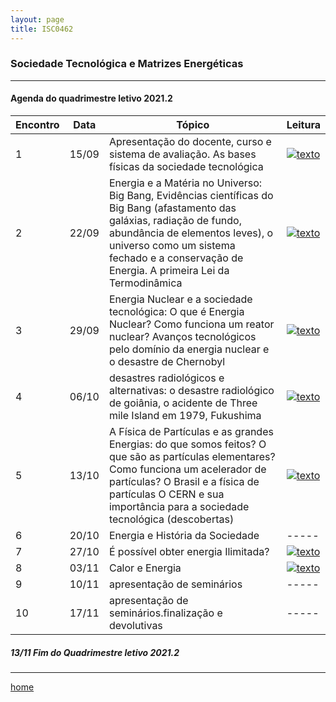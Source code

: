 ```yaml
---
layout: page
title: ISC0462
---
```

### Sociedade Tecnológica e Matrizes Energéticas
---
#### Agenda do quadrimestre letivo 2021.2  


| Encontro  |  Data  | Tópico |  Leitura  |
|--- |--- |--- |--- |
|1|15/09	| Apresentação do docente, curso e sistema de avaliação.  As bases físicas da sociedade tecnológica | [![texto][pdf]][1] |
|2|22/09	| Energia e a Matéria no Universo: Big Bang, Evidências científicas do Big Bang (afastamento das galáxias, radiação de fundo, abundância de elementos leves), o universo como um sistema fechado e a conservação de Energia. A primeira Lei da Termodinâmica | [![texto][pdf]][2] |  
|3|29/09	|	 Energia Nuclear e a sociedade tecnológica: O que é Energia Nuclear? Como funciona um reator nuclear? Avanços tecnológicos pelo domínio da energia nuclear e o desastre de Chernobyl | [![texto][pdf]][3] |  
|4|06/10	|	 desastres radiológicos e alternativas: o desastre radiológico de goiânia, o acidente de Three mile Island em 1979, Fukushima | [![texto][pdf]][4] |  
|5|13/10	|	A Física de Partículas e as grandes Energias: do que somos feitos? O que são as partículas elementares? Como funciona um acelerador de partículas? O Brasil e a física de partículas O CERN e sua importância para a sociedade tecnológica (descobertas) | [![texto][pdf]][5] |  
|6|20/10	|	Energia e História da Sociedade | -----|
|7|27/10	|	  É possível obter energia Ilimitada? | [![texto][pdf]][6] |
|8|03/11	|	  Calor e Energia | [![texto][pdf]][7] |
|9|10/11	|	apresentação de seminários | -----|
|10|17/11	|	 apresentação de seminários.finalização e devolutivas | -----|


#####  13/11		Fim do Quadrimestre letivo 2021.2

---
[home](index.html)  

[pdf]: https://itxesco.github.io/pages/icons16/pdf-icon.png  
[1]: https://itxesco.github.io/aulas/ISC0462/recursos/planodeaula.pdf "Plano de Aula"  
[2]: https://itxesco.github.io/aulas/ISC0462/recursos/01.pdf "O que é Energia"  
[3]: https://itxesco.github.io/aulas/ISC0462/recursos/02.pdf "O que é um reator nuclear"  
[4]: https://itxesco.github.io/aulas/ISC0462/recursos/03.pdf "A tragédia de Chernobyl"  
[5]: https://itxesco.github.io/aulas/ISC0462/recursos/04.pdf "o que ocorreria se houvesse um acidente nuclear nas usinas de Angra?"  
[6]: https://itxesco.github.io/aulas/ISC0462/recursos/05.pdf "dicas sobre como escrever um ensaio acadêmico"  
[7]: https://itxesco.github.io/aulas/ISC0462/recursos/06.pdf "Orientações para o ensaio acadêmico"  
